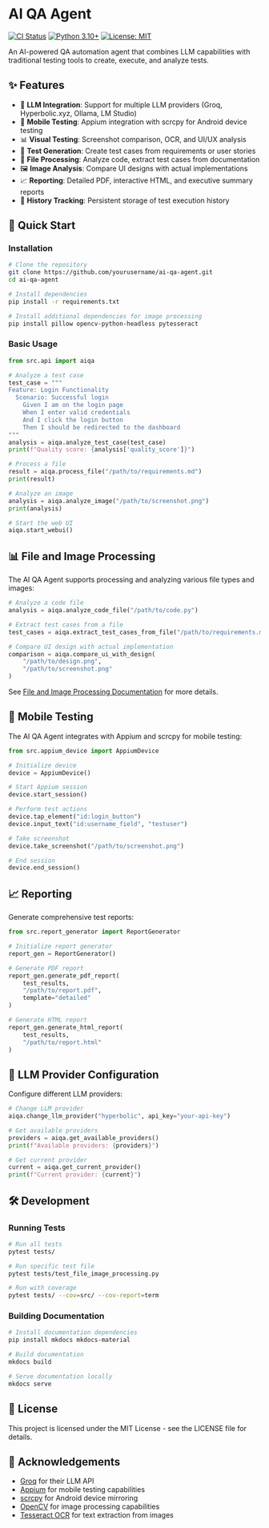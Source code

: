 # AI QA Agent

[![CI Status](https://github.com/yourusername/ai-qa-agent/workflows/AI%20QA%20Agent%20CI/badge.svg)](https://github.com/yourusername/ai-qa-agent/actions)
[![Python 3.10+](https://img.shields.io/badge/python-3.10+-blue.svg)](https://www.python.org/downloads/)
[![License: MIT](https://img.shields.io/badge/License-MIT-yellow.svg)](https://opensource.org/licenses/MIT)

An AI-powered QA automation agent that combines LLM capabilities with traditional testing tools to create, execute, and analyze tests.

## ✨ Features

- 🧠 **LLM Integration**: Support for multiple LLM providers (Groq, Hyperbolic.xyz, Ollama, LM Studio)
- 📱 **Mobile Testing**: Appium integration with scrcpy for Android device testing
- 📊 **Visual Testing**: Screenshot comparison, OCR, and UI/UX analysis
- 📝 **Test Generation**: Create test cases from requirements or user stories
- 📂 **File Processing**: Analyze code, extract test cases from documentation
- 🖼️ **Image Analysis**: Compare UI designs with actual implementations
- 📈 **Reporting**: Detailed PDF, interactive HTML, and executive summary reports
- 🔄 **History Tracking**: Persistent storage of test execution history

## 🚀 Quick Start

### Installation

```bash
# Clone the repository
git clone https://github.com/yourusername/ai-qa-agent.git
cd ai-qa-agent

# Install dependencies
pip install -r requirements.txt

# Install additional dependencies for image processing
pip install pillow opencv-python-headless pytesseract
```

### Basic Usage

```python
from src.api import aiqa

# Analyze a test case
test_case = """
Feature: Login Functionality
  Scenario: Successful login
    Given I am on the login page
    When I enter valid credentials
    And I click the login button
    Then I should be redirected to the dashboard
"""
analysis = aiqa.analyze_test_case(test_case)
print(f"Quality score: {analysis['quality_score']}")

# Process a file
result = aiqa.process_file("/path/to/requirements.md")
print(result)

# Analyze an image
analysis = aiqa.analyze_image("/path/to/screenshot.png")
print(analysis)

# Start the web UI
aiqa.start_webui()
```

## 📊 File and Image Processing

The AI QA Agent supports processing and analyzing various file types and images:

```python
# Analyze a code file
analysis = aiqa.analyze_code_file("/path/to/code.py")

# Extract test cases from a file
test_cases = aiqa.extract_test_cases_from_file("/path/to/requirements.md")

# Compare UI design with actual implementation
comparison = aiqa.compare_ui_with_design(
    "/path/to/design.png",
    "/path/to/screenshot.png"
)
```

See [File and Image Processing Documentation](docs/file_image_processing.md) for more details.

## 📱 Mobile Testing

The AI QA Agent integrates with Appium and scrcpy for mobile testing:

```python
from src.appium_device import AppiumDevice

# Initialize device
device = AppiumDevice()

# Start Appium session
device.start_session()

# Perform test actions
device.tap_element("id:login_button")
device.input_text("id:username_field", "testuser")

# Take screenshot
device.take_screenshot("/path/to/screenshot.png")

# End session
device.end_session()
```

## 📈 Reporting

Generate comprehensive test reports:

```python
from src.report_generator import ReportGenerator

# Initialize report generator
report_gen = ReportGenerator()

# Generate PDF report
report_gen.generate_pdf_report(
    test_results,
    "/path/to/report.pdf",
    template="detailed"
)

# Generate HTML report
report_gen.generate_html_report(
    test_results,
    "/path/to/report.html"
)
```

## 🧠 LLM Provider Configuration

Configure different LLM providers:

```python
# Change LLM provider
aiqa.change_llm_provider("hyperbolic", api_key="your-api-key")

# Get available providers
providers = aiqa.get_available_providers()
print(f"Available providers: {providers}")

# Get current provider
current = aiqa.get_current_provider()
print(f"Current provider: {current}")
```

## 🛠️ Development

### Running Tests

```bash
# Run all tests
pytest tests/

# Run specific test file
pytest tests/test_file_image_processing.py

# Run with coverage
pytest tests/ --cov=src/ --cov-report=term
```

### Building Documentation

```bash
# Install documentation dependencies
pip install mkdocs mkdocs-material

# Build documentation
mkdocs build

# Serve documentation locally
mkdocs serve
```

## 📄 License

This project is licensed under the MIT License - see the LICENSE file for details.

## 🙏 Acknowledgements

- [Groq](https://groq.com/) for their LLM API
- [Appium](https://appium.io/) for mobile testing capabilities
- [scrcpy](https://github.com/Genymobile/scrcpy) for Android device mirroring
- [OpenCV](https://opencv.org/) for image processing capabilities
- [Tesseract OCR](https://github.com/tesseract-ocr/tesseract) for text extraction from images
